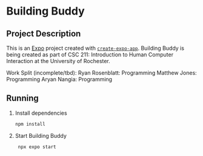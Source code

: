 
# Building Buddy
## Project Description
This is an [Expo](https://expo.dev) project created with [`create-expo-app`](https://www.npmjs.com/package/create-expo-app). Building Buddy is being created as part of CSC 211: Introduction to Human Computer Interaction at the University of Rochester.

Work Split (incomplete/tbd):
Ryan Rosenblatt: Programming
Matthew Jones: Programming
Aryan Nangia: Programming

## Running
1. Install dependencies

   ```bash
   npm install
   ```

2. Start Building Buddy

   ```bash
    npx expo start
   ```
